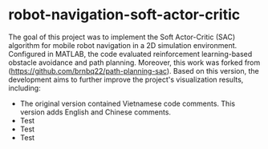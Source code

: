 # robot-navigation-soft-actor-critic

The goal of this project was to implement the Soft Actor-Critic (SAC) algorithm for mobile robot navigation in a 2D simulation environment. Configured in MATLAB, the code evaluated reinforcement learning-based obstacle avoidance and path planning. Moreover, this work was forked from (https://github.com/brnbq22/path-planning-sac). Based on this version, the development aims to further improve the project's visualization results, including:

- The original version contained Vietnamese code comments. This version adds English and Chinese comments.
- Test
- Test
- Test
